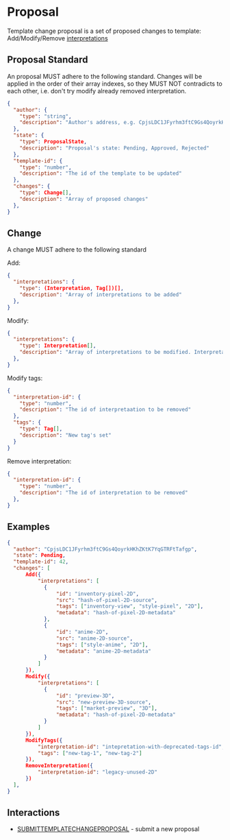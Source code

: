 # Proposal

Template change proposal is a set of proposed changes to template: Add/Modify/Remove [interpretations](interpretation.md)

## Proposal Standard

An proposal MUST adhere to the following standard. Changes will be applied in the order of their array indexes, so they MUST NOT contradicts to each other, i.e. don't try modify already removed interpretation.

```json
{
  "author": {
    "type": "string",
    "description": "Author's address, e.g. CpjsLDC1JFyrhm3ftC9Gs4QoyrkHKhZKtK7YqGTRFtTafgp"
  },
  "state": {
    "type": ProposalState,
    "description": "Proposal's state: Pending, Approved, Rejected"
  },
  "template-id": {
    "type": "number",
    "description": "The id of the template to be updated"
  },
  "changes": {
    "type": Change[],
    "description": "Array of proposed changes"
  },
}
```

## Change

A change MUST adhere to the following standard

Add:

```json
{
  "interpretations": {
    "type": (Interpretation, Tag[])[],
    "description": "Array of interpretations to be added"
  },
}
```

Modify:

```json
{
  "interpretations": {
    "type": Interpretation[],
    "description": "Array of interpretations to be modified. Interpretations will replace interpretations with the same id"
  },
}
```

Modify tags:

```json
{
  "interpretation-id": {
    "type": "number",
    "description": "The id of interpretaation to be removed"
  },
  "tags": {
    "type": Tag[],
    "description": "New tag's set"
  }
}
```

Remove interpretation:

```json
{
  "interpretation-id": {
    "type": "number",
    "description": "The id of interpretation to be removed"
  },
}
```



## Examples

```json
{
  "author": "CpjsLDC1JFyrhm3ftC9Gs4QoyrkHKhZKtK7YqGTRFtTafgp",
  "state": Pending,
  "template-id": 42,
  "changes": [
      Add({
          "interpretations": [
            {
                "id": "inventory-pixel-2D",
                "src": "hash-of-pixel-2D-source",
                "tags": ["inventory-view", "style-pixel", "2D"],
                "metadata": "hash-of-pixel-2D-metadata"
            },
            {
                "id": "anime-2D",
                "src": "anime-2D-source",
                "tags": ["style-anime", "2D"],
                "metadata": "anime-2D-metadata"
            }
          ]
      }),
      Modify({
          "interpretations": [
            {
                "id": "preview-3D",
                "src": "new-preview-3D-source",
                "tags": ["market-preview", "3D"],
                "metadata": "hash-of-pixel-2D-metadata"
            }
          ]
      }),
      ModifyTags({
          "interpretation-id": "intepretation-with-deprecated-tags-id",
          "tags": ["new-tag-1", "new-tag-2"]
      }),
      RemoveInterpretation({
          "interpretation-id": "legacy-unused-2D"
      })
  ],
}
```

## Interactions

- [SUBMITTEMPLATECHANGEPROPOSAL](../interactions/submittemplatechangeproposal.md) - submit a new proposal